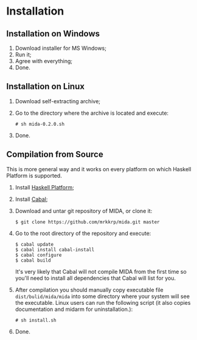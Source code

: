 # Installation

## Installation on Windows

1. Download installer for MS Windows;
2. Run it;
3. Agree with everything;
4. Done.

## Installation on Linux

1. Download self-extracting archive;
2. Go to the directory where the archive is located and execute:

   ```
   # sh mida-0.2.0.sh
   ```

3. Done.

## Compilation from Source

This is more general way and it works on every platform on which
Haskell Platform is supported.

1. Install [Haskell Platform](https://www.haskell.org/platform/);
2. Install [Cabal](https://www.haskell.org/cabal/);
3. Download and untar git repository of MIDA, or clone it:

   ```
   $ git clone https://github.com/mrkkrp/mida.git master
   ```

4. Go to the root directory of the repository and execute:

   ```
   $ cabal update
   $ cabal install cabal-install
   $ cabal configure
   $ cabal build
   ```

   It's very likely that Cabal will not compile MIDA from the first
   time so you'll need to install all dependencies that Cabal will
   list for you.

5. After compilation you should manually copy executable file
   `dist/bulid/mida/mida` into some directory where your system will
   see the executable. Linux users can run the following script (it
   also copies documentation and midarm for uninstallation.):

   ```
   # sh install.sh
   ```

6. Done.
